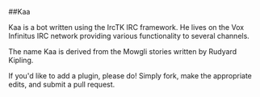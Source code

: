 ##Kaa

Kaa is a bot written using the IrcTK IRC framework. He lives on the Vox
Infinitus IRC network providing various functionality to several channels.

The name Kaa is derived from the Mowgli stories written by Rudyard Kipling.

If you'd like to add a plugin, please do! Simply fork, make the appropriate 
edits, and submit a pull request.
